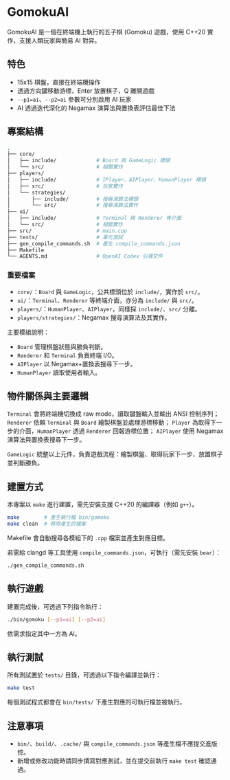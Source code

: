 # GomokuAI

GomokuAI 是一個在終端機上執行的五子棋 (Gomoku) 遊戲，使用
C++20 實作，支援人類玩家與簡易 AI 對弈。

## 特色

- 15x15 棋盤，直接在終端機操作
- 透過方向鍵移動游標，Enter 放置棋子，Q 離開遊戲
- `--p1=ai`、`--p2=ai` 參數可分別啟用 AI 玩家
- AI 透過迭代深化的 Negamax 演算法與置換表評估最佳下法

## 專案結構

```bash
.
├── core/
│   ├── include/             # Board 與 GameLogic 標頭
│   └── src/                 # 相關實作
├── players/
│   ├── include/             # IPlayer、AIPlayer、HumanPlayer 標頭
│   ├── src/                 # 玩家實作
│   └── strategies/
│       ├── include/         # 搜尋演算法標頭
│       └── src/             # 搜尋演算法實作
├── ui/
│   ├── include/             # Terminal 與 Renderer 等介面
│   └── src/                 # 相關實作
├── src/                     # main.cpp
├── tests/                   # 單元測試
├── gen_compile_commands.sh  # 產生 compile_commands.json
├── Makefile
└── AGENTS.md                # OpenAI Codex 引導文件
```

### 重要檔案

- `core/`：`Board` 與 `GameLogic`，公共標頭位於 `include/`，實作於 `src/`。
- `ui/`：`Terminal`、`Renderer` 等終端介面，亦分為 `include/` 與 `src/`。
- `players/`：`HumanPlayer`、`AIPlayer`，同樣採 `include/`、`src/` 分離。
- `players/strategies/`：Negamax 搜尋演算法及其實作。

主要模組說明：

- `Board` 管理棋盤狀態與勝負判斷。
- `Renderer` 和 `Terminal` 負責終端 I/O。
- `AIPlayer` 以 Negamax+置換表搜尋下一步。
- `HumanPlayer` 讀取使用者輸入。

## 物件關係與主要邏輯

`Terminal` 會將終端機切換成 raw mode，讀取鍵盤輸入並輸出 ANSI 控制序列；
`Renderer` 依賴 `Terminal` 與 `Board` 繪製棋盤並處理游標移動；
`Player` 為取得下一步的介面，`HumanPlayer` 透過 `Renderer` 回報游標位置；
`AIPlayer` 使用 Negamax 演算法與置換表搜尋下一步。

`GameLogic` 統整以上元件，負責遊戲流程：繪製棋盤、取得玩家下一步、放置棋子並判斷勝負。

## 建置方式

本專案以 `make` 進行建置，需先安裝支援 C++20 的編譯器（例如 `g++`）。

```bash
make        # 產生執行檔 bin/gomoku
make clean  # 移除產生的檔案
```

Makefile 會自動搜尋各模組下的 `.cpp` 檔案並產生對應目標。

若需給 clangd 等工具使用 `compile_commands.json`，可執行（需先安裝 `bear`）：

```bash
./gen_compile_commands.sh
```

## 執行遊戲

建置完成後，可透過下列指令執行：

```bash
./bin/gomoku [--p1=ai] [--p2=ai]
```

依需求指定其中一方為 AI。

## 執行測試

所有測試置於 `tests/` 目錄，可透過以下指令編譯並執行：

```bash
make test
```

每個測試程式都會在 `bin/tests/` 下產生對應的可執行檔並被執行。

## 注意事項

- `bin/`、`build/`、`.cache/` 與 `compile_commands.json` 等產生檔不應提交進版控。
- 新增或修改功能時請同步撰寫對應測試，並在提交前執行 `make test` 確認通過。
